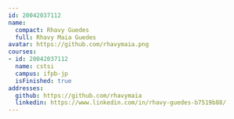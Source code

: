 ```yaml
---
id: 20042037112
name:
  compact: Rhavy Guedes
  full: Rhavy Maia Guedes
avatar: https://github.com/rhavymaia.png
courses:
- id: 20042037112
  name: cstsi
  campus: ifpb-jp
  isFinished: true
addresses:
  github: https://github.com/rhavymaia
  linkedin: https://www.linkedin.com/in/rhavy-guedes-b7519b88/
---
```

